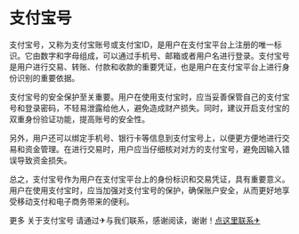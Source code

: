 # 支付宝号

支付宝号，又称为支付宝账号或支付宝ID，是用户在支付宝平台上注册的唯一标识。它由数字和字母组成，可以通过手机号、邮箱或者用户名进行登录。支付宝号是用户进行交易、转账、付款和收款的重要凭证，也是用户在支付宝平台上进行身份识别的重要依据。

支付宝号的安全保护至关重要。用户在使用支付宝时，应当妥善保管自己的支付宝号和登录密码，不轻易泄露给他人，避免造成财产损失。同时，建议开启支付宝的双重身份验证功能，提高账号的安全性。

另外，用户还可以绑定手机号、银行卡等信息到支付宝号上，以便更方便地进行交易和资金管理。在进行交易时，用户应当仔细核对对方的支付宝号，避免因输入错误导致资金损失。

总之，支付宝号作为用户在支付宝平台上的身份标识和交易凭证，具有重要意义。用户在使用支付宝时，应当加强对支付宝号的保护，确保账户安全，从而更好地享受移动支付和电子商务带来的便利。

更多 关于支付宝号 请通过✈与我们联系，感谢阅读，谢谢！[点这里联系✈](https://sms.k02.cc)